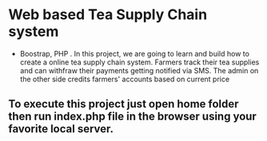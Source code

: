 # Web based Tea Supply Chain system 
- Boostrap, PHP .
In this project, we are going to learn and build how to create a online tea supply chain system. Farmers track their tea supplies
and can withfraw their payments getting notified via SMS. The admin on the other side credits farmers' accounts 
based on current price

## To execute this project just open home folder then run index.php file in the browser using your favorite local server.
